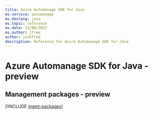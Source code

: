 ```yaml
---
title: Azure Automanage SDK for Java
ms.service: automanage
ms.devlang: java
ms.topic: reference
ms.data: 11/08/2022
ms.author: jfree
author: joshfree
description: Reference for Azure Automanage SDK for Java
---
```

# Azure Automanage SDK for Java - preview

## Management packages - preview
[!INCLUDE [mgmt-packages](automanage-mgmt-index.md)]